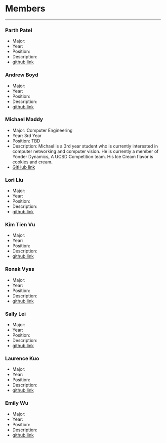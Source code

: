 # Members
---
### Parth Patel
 - Major:
 - Year:
 - Position:
 - Description: 
 - [github link]()

### Andrew Boyd
 - Major:
 - Year:
 - Position:
 - Description: 
 - [github link]()

### Michael Maddy
 - Major: Computer Engineering
 - Year: 3rd Year
 - Position: TBD
 - Description: Michael is a 3rd year student who is currently interested in
  computer networking and computer vision. He is currently a member of Yonder
  Dynamics, A UCSD Competition team. His Ice Cream flavor is cookies and cream.
 - [GitHub link](https://github.com/Michaelmvv/)


### Lori Liu
 - Major:
 - Year:
 - Position:
 - Description: 
 - [github link]()

### Kim Tien Vu
 - Major:
 - Year:
 - Position:
 - Description: 
 - [github link]()

### Ronak Vyas
 - Major:
 - Year:
 - Position:
 - Description: 
 - [github link]()

### Sally Lei
 - Major:
 - Year:
 - Position:
 - Description: 
 - [github link]()

### Laurence Kuo
 - Major:
 - Year:
 - Position:
 - Description: 
 - [github link]()

### Emily Wu
 - Major:
 - Year:
 - Position:
 - Description: 
 - [github link]() 